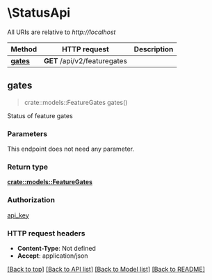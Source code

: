 # \StatusApi

All URIs are relative to *http://localhost*

Method | HTTP request | Description
------------- | ------------- | -------------
[**gates**](StatusApi.md#gates) | **GET** /api/v2/featuregates | 



## gates

> crate::models::FeatureGates gates()


Status of feature gates

### Parameters

This endpoint does not need any parameter.

### Return type

[**crate::models::FeatureGates**](FeatureGates.md)

### Authorization

[api_key](../README.md#api_key)

### HTTP request headers

- **Content-Type**: Not defined
- **Accept**: application/json

[[Back to top]](#) [[Back to API list]](../README.md#documentation-for-api-endpoints) [[Back to Model list]](../README.md#documentation-for-models) [[Back to README]](../README.md)

